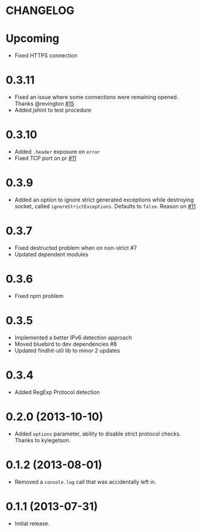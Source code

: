 CHANGELOG
=========

# Upcoming
- Fixed HTTPS connection

# 0.3.11
- Fixed an issue where some connections were remaining opened. Thanks @revington [#15](https://github.com/findhit/proxywrap/issues/15)
- Added jshint to test procedure

# 0.3.10
- Added `.header` exposure on `error`
- Fixed TCP port on pr [#11](https://github.com/findhit/proxywrap/pull/11)

# 0.3.9
- Added an option to ignore strict generated exceptions while destroying socket,
  called `ignoreStrictExceptions`. Defaults to `false`. Reason on [#11](https://github.com/findhit/proxywrap/issues/11)

# 0.3.7
- Fixed destructed problem when on non-strict #7
- Updated dependent modules

# 0.3.6
- Fixed npm problem

# 0.3.5
- Implemented a better IPv6 detection approach
- Moved bluebird to dev dependencies #8
- Updated findhit-util lib to minor 2 updates

# 0.3.4
- Added RegExp Protocol detection

# 0.2.0 (2013-10-10)
- Added `options` parameter, ability to disable strict protocol checks.  Thanks to kylegetson.

# 0.1.2 (2013-08-01)
- Removed a `console.log` call that was accidentally left in.

# 0.1.1 (2013-07-31)
- Initial release.
